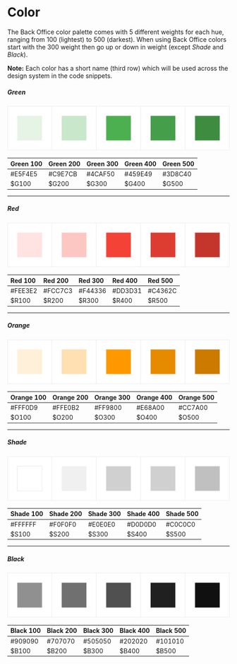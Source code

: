 # Color

The Back Office color palette comes with 5 different weights for each hue, ranging from 100 \(lightest\) to 500 \(darkest\). When using Back Office colors start with the 300 weight then go up or down in weight \(except _Shade_ and _Black_\).

**Note:** Each color has a short name \(third row\) which will be used across the design system in the code snippets.

##### Green

![](/assets/foundations/color-Green.png)

| Green 100 | Green 200 | Green 300 | Green 400 | Green 500 |
| :--- | :--- | :--- | :--- | :--- |
| \#E5F4E5 | \#C9E7CB | \#4CAF50 | \#459E49 | \#3D8C40 |
| $G100 | $G200 | $G300 | $G400 | $G500 |

---

##### Red

![](/assets/foundations/color-Red.png)

| Red 100 | Red 200 | Red 300 | Red 400 | Red 500 |
| :--- | :--- | :--- | :--- | :--- |
| \#FEE3E2 | \#FCC7C3 | \#F44336 | \#DD3D31 | \#C4362C |
| $R100 | $R200 | $R300 | $R400 | $R500 |

---

##### Orange

![](/assets/foundations/color-Orange.png)

| Orange 100 | Orange 200 | Orange 300 | Orange 400 | Orange 500 |
| :--- | :--- | :--- | :--- | :--- |
| \#FFF0D9 | \#FFE0B2 | \#FF9800 | \#E68A00 | \#CC7A00 |
| $O100 | $O200 | $O300 | $O400 | $O500 |

---

##### Shade

![](/assets/foundations/color-Shade.png)

| Shade 100 | Shade 200 | Shade 300 | Shade 400 | Shade 500 |
| :--- | :--- | :--- | :--- | :--- |
| \#FFFFFF | \#F0F0F0 | \#E0E0E0 | \#D0D0D0 | \#C0C0C0 |
| $S100 | $S200 | $S300 | $S400 | $S500 |

---

##### Black

![](/assets/foundations/color-Black.png)

| Black 100 | Black 200 | Black 300 | Black 400 | Black 500 |
| :--- | :--- | :--- | :--- | :--- |
| \#909090 | \#707070 | \#505050 | \#202020 | \#101010 |
| $B100 | $B200 | $B300 | $B400 | $B500 |



